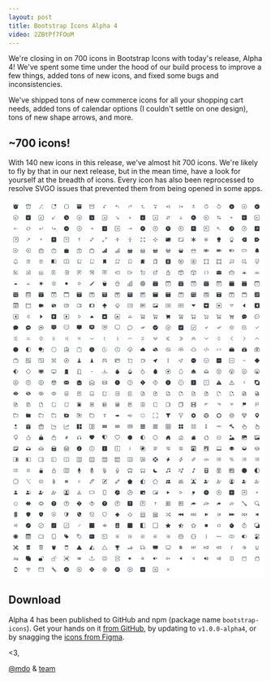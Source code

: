 ```yaml
---
layout: post
title: Bootstrap Icons Alpha 4
video: 2ZBtPf7FOoM
---
```


We're closing in on 700 icons in Bootstrap Icons with today's release, Alpha 4! We've spent some time under the hood of our build process to improve a few things, added tons of new icons, and fixed some bugs and inconsistencies.

We've shipped tons of new commerce icons for all your shopping cart needs, added tons of calendar options (I couldn't settle on one design), tons of new shape arrows, and more.

## ~700 icons!

With 140 new icons in this release, we've almost hit 700 icons. We're likely to fly by that in our next release, but in the mean time, have a look for yourself at the breadth of icons. Every icon has also been reprocessed to resolve SVGO issues that prevented them from being opened in some apps.

![All Bootstrap Icons](/assets/img/2020/05/bootstrap-icons-alpha4-all.png)

## Download

Alpha 4 has been published to GitHub and npm (package name `bootstrap-icons`). Get your hands on it [from GitHub](https://github.com/twbs/icons/releases), by updating to `v1.0.0-alpha4`, or by snagging the [icons from Figma](https://www.figma.com/file/XDj1VewxEtXzkDDMAvWx2W/Bootstrap-Icons-v1.0.0-alpha4).

<3,<br>

[@mdo](https://github.com/mdo) & [team](https://github.com/twbs)
